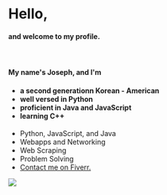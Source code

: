 <h1>Hello,</h1>
<h4>and welcome to my profile.</h4><br>
<h4>My name's Joseph, and I'm</h4>
<h4>
  <ul>
    <li>a second generationn Korean - American</li>
    <li>well versed in Python</li>
    <li>proficient in Java and JavaScript</li>
    <li>learning C++</li>
  </ul>
</h4>

- Python, JavaScript, and Java
- Webapps and Networking
- Web Scraping
- Problem Solving
- <a href="https://www.fiverr.com/fire6945_">Contact me on Fiverr.</a>
<img align="left" src="https://github-readme-stats.vercel.app/api/top-langs/?username=fire6945&layout=compact&theme=radical&hide_border=true&card_width=250"/>
